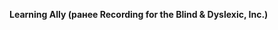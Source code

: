 **Learning Ally (ранее Recording for the Blind &amp; Dyslexic, Inc.)** 

<!--HONumber=Jun16_HO4-->


